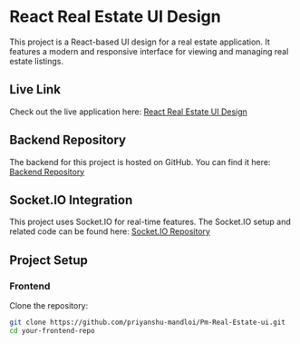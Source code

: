 # React Real Estate UI Design

This project is a React-based UI design for a real estate application. It features a modern and responsive interface for viewing and managing real estate listings.

## Live Link

Check out the live application here: [React Real Estate UI Design](https://www.priyanshumandloi.tech/)

## Backend Repository

The backend for this project is hosted on GitHub. You can find it here: [Backend Repository](https://github.com/priyanshu-mandloi/pm-estate-backend.git)

## Socket.IO Integration

This project uses Socket.IO for real-time features. The Socket.IO setup and related code can be found here: [Socket.IO Repository](https://github.com/priyanshu-mandloi/PM-Real-Estate-Socket.io.git)

## Project Setup
### Frontend

 Clone the repository:
   ```bash
   git clone https://github.com/priyanshu-mandloi/Pm-Real-Estate-ui.git
   cd your-frontend-repo
